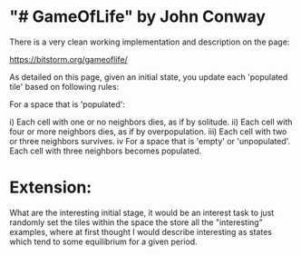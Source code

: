 "# GameOfLife" by John Conway
=============================

There is a very clean working implementation and description on the page:

https://bitstorm.org/gameoflife/

As detailed on this page, given an initial state, you update each 'populated tile' based on following rules: 

For a space that is 'populated':

i) Each cell with one or no neighbors dies, as if by solitude.
ii) Each cell with four or more neighbors dies, as if by overpopulation.
iii) Each cell with two or three neighbors survives.
iv For a space that is 'empty' or 'unpopulated'. Each cell with three neighbors becomes populated.

Extension:
==========

What are the interesting initial stage, it would be an interest task to just randomly set the tiles within the space the store
all the "interesting" examples, where at first thought I would describe interesting as states which tend to some equilibrium
for a given period. 

